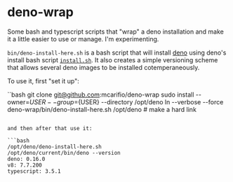 # deno-wrap

Some bash and typescript scripts that "wrap" a deno installation and make it a little easier to use or manage. I'm experimenting.

`bin/deno-install-here.sh` is a bash script that will install [deno](https://deno.land/manual.html) using deno's install bash script [`install.sh`](https://github.com/denoland/deno_install/blob/master/install.sh). It also creates a simple versioning scheme that allows several deno images to be installed cotemperaneously. 

To use it, first "set it up":

``bash
git clone git@github.com:mcarifio/deno-wrap
sudo install --owner=${USER} --group=${USER} --directory /opt/deno
ln --verbose --force deno-wrap/bin/deno-install-here.sh /opt/deno # make a hard link
```

and then after that use it:

```bash
/opt/deno/deno-install-here.sh
/opt/deno/current/bin/deno --version
deno: 0.16.0
v8: 7.7.200
typescript: 3.5.1
```


